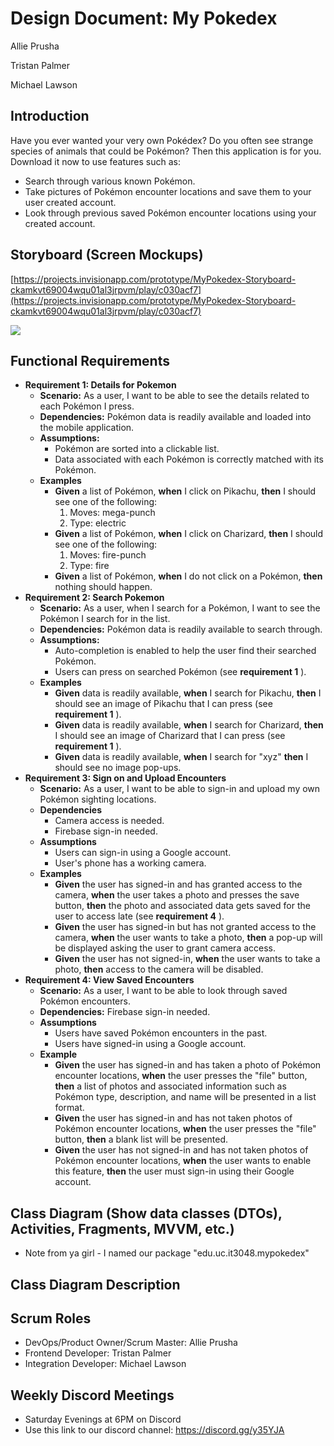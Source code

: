 # Design Document: My Pokedex

Allie Prusha

Tristan Palmer

Michael Lawson

## Introduction

Have you ever wanted your very own Pokédex? Do you often see strange species of animals that could be Pokémon? Then this application is for you. Download it now to use features such as:

- Search through various known Pokémon.
- Take pictures of Pokémon encounter locations and save them to your user created account.
- Look through previous saved Pokémon encounter locations using your created account.


## Storyboard (Screen Mockups)

[https://projects.invisionapp.com/prototype/MyPokedex-Storyboard-ckamkvt69004wqu01al3jrpvm/play/c030acf7](https://projects.invisionapp.com/prototype/MyPokedex-Storyboard-ckamkvt69004wqu01al3jrpvm/play/c030acf7)

 ![](RackMultipart20200531-4-1m3koc7_html_a134b96fdecb3544.png)

## Functional Requirements

- **Requirement 1: Details for Pokemon**
  - **Scenario:** As a user, I want to be able to see the details related to each Pokémon I press.
  - **Dependencies:** Pokémon data is readily available and loaded into the mobile application.
  - **Assumptions:**
    - Pokémon are sorted into a clickable list.
    - Data associated with each Pokémon is correctly matched with its Pokémon.
  - **Examples**
    - **Given** a list of Pokémon, **when** I click on Pikachu, **then** I should see one of the following:
      1. Moves: mega-punch
      2. Type: electric
    - **Given** a list of Pokémon, **when** I click on Charizard, **then** I should see one of the following:
      1. Moves: fire-punch
      2. Type: fire
    - **Given** a list of Pokémon, **when** I do not click on a Pokémon, **then** nothing should happen.
- **Requirement 2: Search Pokemon**
  - **Scenario:** As a user, when I search for a Pokémon, I want to see the Pokémon I search for in the list.
  - **Dependencies:** Pokémon data is readily available to search through.
  - **Assumptions:**
    - Auto-completion is enabled to help the user find their searched Pokémon.
    - Users can press on searched Pokémon (see **requirement 1** ).
  - **Examples**
    - **Given** data is readily available, **when** I search for Pikachu, **then** I should see an image of Pikachu that I can press (see **requirement 1** ).
    - **Given** data is readily available, **when** I search for Charizard, **then** I should see an image of Charizard that I can press (see **requirement 1** ).
    - **Given** data is readily available, **when** I search for &quot;xyz&quot; **then** I should see no image pop-ups.
- **Requirement 3: Sign on and Upload Encounters**
  - **Scenario:** As a user, I want to be able to sign-in and upload my own Pokémon sighting locations.
  - **Dependencies**
    - Camera access is needed.
    - Firebase sign-in needed.
  - **Assumptions**
    - Users can sign-in using a Google account.
    - User&#39;s phone has a working camera.
  - **Examples**
    - **Given** the user has signed-in and has granted access to the camera, **when** the user takes a photo and presses the save button, **then** the photo and associated data gets saved for the user to access late (see **requirement 4** ).
    - **Given** the user has signed-in but has not granted access to the camera, **when** the user wants to take a photo, **then** a pop-up will be displayed asking the user to grant camera access.
    - **Given** the user has not signed-in, **when** the user wants to take a photo, **then** access to the camera will be disabled.
- **Requirement 4: View Saved Encounters**
  - **Scenario:** As a user, I want to be able to look through saved Pokémon encounters.
  - **Dependencies:** Firebase sign-in needed.
  - **Assumptions**
    - Users have saved Pokémon encounters in the past.
    - Users have signed-in using a Google account.
  - **Example**
    - **Given** the user has signed-in and has taken a photo of Pokémon encounter locations, **when** the user presses the &quot;file&quot; button, **then** a list of photos and associated information such as Pokémon type, description, and name will be presented in a list format.
    - **Given** the user has signed-in and has not taken photos of Pokémon encounter locations, **when** the user presses the &quot;file&quot; button, **then** a blank list will be presented.
    - **Given** the user has not signed-in and has not taken photos of Pokémon encounter locations, **when** the user wants to enable this feature, **then** the user must sign-in using their Google account.

## Class Diagram (Show data classes (DTOs), Activities, Fragments, MVVM, etc.)

  - Note from ya girl - I named our package &quot;edu.uc.it3048.mypokedex&quot;

## Class Diagram Description

## Scrum Roles

- DevOps/Product Owner/Scrum Master: Allie Prusha
- Frontend Developer: Tristan Palmer
- Integration Developer: Michael Lawson

## Weekly Discord Meetings

- Saturday Evenings at 6PM on Discord
- Use this link to our discord channel: https://discord.gg/y35YJA
